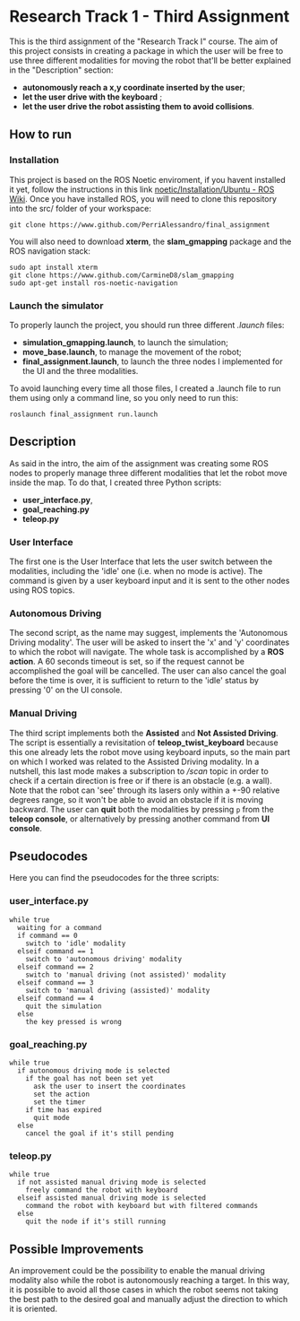 ﻿__Research Track 1  -  Third Assignment__  
================================

This is the third assignment of the "Research Track I" course.
The aim of this project consists in creating a package in which the user will be free to use three different modalities for moving the robot that'll be better explained in the "Description" section:
- __autonomously reach a x,y coordinate inserted by the user__;
- __let the user drive with the keyboard__ ;
- __let the user drive the robot assisting them to avoid collisions__.

__How to run__
----------------------
### Installation
This project is based on the ROS Noetic enviroment, if you havent installed it yet, follow the instructions in this link [noetic/Installation/Ubuntu - ROS Wiki](http://wiki.ros.org/noetic/Installation/Ubuntu).
Once you have installed ROS, you will need to clone this repository into the src/ folder of your workspace:
```
git clone https://www.github.com/PerriAlessandro/final_assignment
```
You will also need to download __xterm__, the __slam_gmapping__ package and the ROS navigation stack:
```
sudo apt install xterm
git clone https://www.github.com/CarmineD8/slam_gmapping
sudo apt-get install ros-noetic-navigation
```
### Launch the simulator
To properly launch the project, you should run three different *.launch* files:
- __simulation_gmapping.launch__, to launch the simulation;
- __move_base.launch__, to manage the movement of the robot;
- __final_assignment.launch__, to launch the three nodes I implemented for the UI and the three modalities.

To avoid launching every time all those files, I created a .launch file to run them using only a command line, so you only need to run this:
```
roslaunch final_assignment run.launch
```
__Description__
----------------------
As said in the intro, the aim of the assignment was creating some ROS nodes to properly manage three different modalities that let the robot move inside the map. 
To do that, I created three Python scripts:

- __user_interface.py__, 
- __goal_reaching.py__
- __teleop.py__

### User Interface
The first one is the User Interface that lets the user switch between the modalities, including the 'idle' one (i.e. when no mode is active). The command is given by a user keyboard input and it is sent to the other nodes using ROS topics.
### Autonomous Driving
The second script, as the name may suggest, implements the 'Autonomous Driving modality'. The user will be asked to insert the 'x' and 'y' coordinates to which the robot will navigate. The whole task is accomplished by a __ROS action__. A 60 seconds timeout is set, so if the request cannot be accomplished the goal will be cancelled. The user can also cancel the goal before the time is over, it is sufficient to return to the 'idle' status by pressing '0' on the UI console.
### Manual Driving
The third script implements both the __Assisted__ and __Not Assisted Driving__.
The script is essentially a revisitation of __teleop_twist_keyboard__ because this one already lets the robot move using keyboard inputs, so the main part on which I worked was related to the Assisted Driving modality.
In a nutshell, this last mode makes a subscription to _/scan_ topic in order to check if a certain direction is free or if there is an obstacle (e.g. a wall). Note that the robot can 'see' through its lasers only within a  +-90 relative degrees range, so it won't be able to avoid an obstacle if it is moving backward.
The user can __quit__ both the modalities by pressing `p` from the __teleop console__, or alternatively by pressing another command from __UI console__.

__Pseudocodes__
----------------------
Here you can find the pseudocodes for the three scripts:

### user_interface.py
```
while true
  waiting for a command
  if command == 0
    switch to 'idle' modality
  elseif command == 1
    switch to 'autonomous driving' modality
  elseif command == 2
    switch to 'manual driving (not assisted)' modality
  elseif command == 3
    switch to 'manual driving (assisted)' modality
  elseif command == 4
    quit the simulation
  else
    the key pressed is wrong

```
### goal_reaching.py
```
while true
  if autonomous driving mode is selected
    if the goal has not been set yet
      ask the user to insert the coordinates
      set the action
      set the timer
    if time has expired
      quit mode
  else
    cancel the goal if it's still pending
```
### teleop.py
```
while true
  if not assisted manual driving mode is selected
    freely command the robot with keyboard
  elseif assisted manual driving mode is selected
    command the robot with keyboard but with filtered commands
  else
    quit the node if it's still running
```
__Possible Improvements__
----------------------
An improvement could be the possibility to enable the manual driving modality also while the robot is autonomously reaching a target. In this way, it is possible to avoid all those cases in which the robot seems not taking the best path to the desired goal and manually adjust the direction to which it is oriented.






